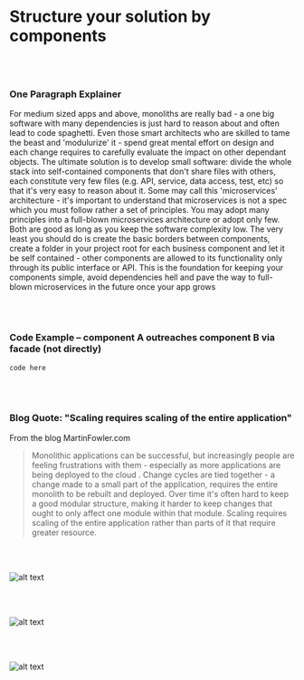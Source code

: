 # Structure your solution by components

<br/><br/>


### One Paragraph Explainer

For medium sized apps and above, monoliths are really bad - a one big software with many dependencies is just hard to reason about and often lead to code spaghetti. Even those smart architects who are skilled to tame the beast and 'modulurize' it - spend great mental effort on design and each change requires to carefully evaluate the impact on other dependant objects. The ultimate solution is to develop small software: divide the whole stack into self-contained components that don't share files with others, each constitute very few files (e.g. API, service, data access, test, etc) so that it's very easy to reason about it. Some may call this 'microservices' architecture - it's important to understand that microservices is not a spec which you must follow rather a set of principles. You may adopt many principles into a full-blown microservices architecture or adopt only few. Both are good as long as you keep the software complexity low. The very least you should do is create the basic borders between components, create a folder in your project root for each business component and let it be self contained - other components are allowed to its functionality only through its public interface or API. This is the foundation for keeping your components simple, avoid dependencies hell and pave the way to full-blown microservices in the future once your app grows

<br/><br/>


### Code Example – component A outreaches component B via facade (not directly)

```javascript
code here
```

<br/><br/>


### Blog Quote: "Scaling requires scaling of the entire application"
 From the blog MartinFowler.com
 
 > Monolithic applications can be successful, but increasingly people are feeling frustrations with them - especially as more applications are being deployed to the cloud . Change cycles are tied together - a change made to a small part of the application, requires the entire monolith to be rebuilt and deployed. Over time it's often hard to keep a good modular structure, making it harder to keep changes that ought to only affect one module within that module. Scaling requires scaling of the entire application rather than parts of it that require greater resource.

 <br/><br/>
 
![alt text](https://github.com/i0natan/nodebestpractices/blob/master/assets/images/structurebycomponents.png "Structuring solution by components")

 <br/><br/> 

![alt text](https://github.com/i0natan/nodebestpractices/blob/master/assets/images/structurebyroles.png "Structuring solution by technical roles")

<br/><br/> 

![alt text](https://github.com/i0natan/nodebestpractices/blob/master/assets/images/app-dynamics-dashboard.png "end to end monitoring combined with code instrumentation")